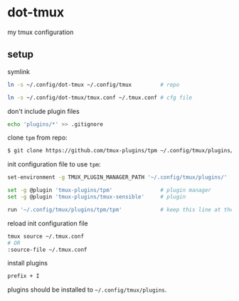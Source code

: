 # dot-tmux

my tmux configuration

## setup

symlink

```sh
ln -s ~/.config/dot-tmux ~/.config/tmux         # repo

ln -s ~/.config/dot-tmux/tmux.conf ~/.tmux.conf # cfg file
```

don't include plugin files
```sh
echo 'plugins/*' >> .gitignore
```

clone `tpm` from repo:

```sh
$ git clone https://github.com/tmux-plugins/tpm ~/.config/tmux/plugins/tpm
```

init configuration file to use `tpm`:

```sh
set-environment -g TMUX_PLUGIN_MANAGER_PATH '~/.config/tmux/plugins/'   # change plugins install dir

set -g @plugin 'tmux-plugins/tpm'               # plugin manager
set -g @plugin 'tmux-plugins/tmux-sensible'     # plugin

run '~/.config/tmux/plugins/tpm/tpm'            # keep this line at the very bottom of cfg file
```

reload init configuration file

```sh
tmux source ~/.tmux.conf
# OR
:source-file ~/.tmux.conf
```

install plugins

```sh
prefix + I
```

plugins should be installed to `~/.config/tmux/plugins`.
